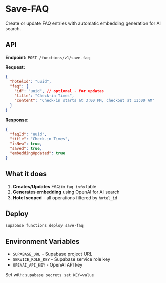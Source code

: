# Save-FAQ

Create or update FAQ entries with automatic embedding generation for AI search.

## API

**Endpoint:** `POST /functions/v1/save-faq`

**Request:**
```json
{
  "hotelId": "uuid",
  "faq": {
    "id": "uuid", // optional - for updates
    "title": "Check-in Times",
    "content": "Check-in starts at 3:00 PM, checkout at 11:00 AM"
  }
}
```

**Response:**
```json
{
  "faqId": "uuid",
  "title": "Check-in Times",
  "isNew": true,
  "saved": true,
  "embeddingUpdated": true
}
```

## What it does

1. **Creates/Updates** FAQ in `faq_info` table
2. **Generates embedding** using OpenAI for AI search
3. **Hotel scoped** - all operations filtered by `hotel_id`

## Deploy

```bash
supabase functions deploy save-faq
```

## Environment Variables

- `SUPABASE_URL` - Supabase project URL  
- `SERVICE_ROLE_KEY` - Supabase service role key
- `OPENAI_API_KEY` - OpenAI API key

Set with: `supabase secrets set KEY=value`